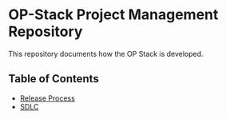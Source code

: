 # OP-Stack Project Management Repository

This repository documents how the OP Stack is developed.

## Table of Contents

- [Release Process](docs/release-process.md)
- [SDLC](docs/sdlc.md)